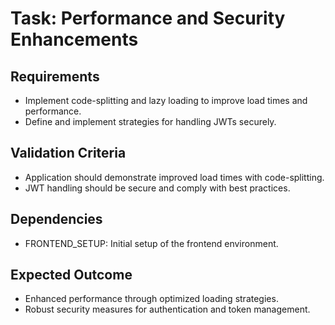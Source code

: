 # Task: Performance and Security Enhancements

## Requirements
- Implement code-splitting and lazy loading to improve load times and performance.
- Define and implement strategies for handling JWTs securely.

## Validation Criteria
- Application should demonstrate improved load times with code-splitting.
- JWT handling should be secure and comply with best practices.

## Dependencies
- FRONTEND_SETUP: Initial setup of the frontend environment.

## Expected Outcome
- Enhanced performance through optimized loading strategies.
- Robust security measures for authentication and token management.
